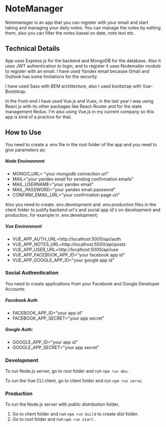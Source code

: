 # NoteManager

Notemanager is an app that you can register with your email 
and start taking and managing your daily notes. 
You can manage the notes by editing them, also you can filter
the notes based on date, note text etc. 

## Technical Details
App uses Express.js for the backend and MongoDB for the database.
 Also it uses JWT authentication to login, and to register
it uses Nodemailer module to register with an email. I have used 
Yandex email because Gmail and Outlook has some limitations for 
the security.

I have used Sass with BEM architecture, also I used bootstrap with Vue-Bootstrap.

In the front-end I have used Vue.js and Vuex, in the last year 
I was using React.js with its other packages like React-Router 
and for the state management Redux.
I'm also using Vue.js in my current company so this app is kind 
of a practice for that.


## How to Use
You need to create a .env file in the root folder of the app and you need to 
give parameters as;

##### Node Environment
* MONGO_URL= "your mongodb connection url"
* MAIL="your yandex email for sending confirmation emails"
* MAIL_USERNAME="your yandex email"
* MAIL_PASSWORD="your yandex email password"
* CONFIRM_EMAIL_URL="your confirmation page url"

Also you need to create .env.development and .env.production files in the client folder to justify backend url's and social app id's on development and production, for example in .env.development;

##### Vue Environment
* VUE_APP_AUTH_URL=http://localhost:5000/api/auth
* VUE_APP_NOTES_URL=http://localhost:5000/api/posts
* VUE_APP_USER_URL=http://localhost:5000/api/use
* VUE_APP_FACEBOOK_APP_ID="your facebook app id"
* VUE_APP_GOOGLE_APP_ID="your google app id"


### Social Authentication
You need to create applications from your Facebook and Google Developer Accounts

##### Facebook Auth
* FACEBOOK_APP_ID="your app id"
* FACEBOOK_APP_SECRET="your app secret"

##### Google Auth: 
* GOOGLE_APP_ID="your app id"
* GOOGLE_APP_SECRET="your app secret"

### Development
To run Node.js server, go to root folder and run `npm run dev`.

To run the Vue CLI client, go to client folder and run `npm run serve`.

### Production
To run the Node.js server with public distribution folder, 
1. Go to client folder and run `npm run build` to create dist folder.
2. Go to root folder and run `npm run start` .
